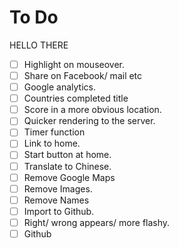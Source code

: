 # To Do
HELLO THERE
- [ ] Highlight on mouseover.
- [ ] Share on Facebook/ mail etc
- [ ] Google analytics.
- [ ] Countries completed title 	
- [ ] Score in a more obvious location.
- [ ] Quicker rendering to the server.
- [ ] Timer function
- [ ] Link to home.
- [ ] Start button at home.
- [ ] Translate to Chinese.
- [ ] Remove Google Maps
- [ ] Remove Images.
- [ ] Remove Names
- [ ] Import to Github.
- [ ] Right/ wrong appears/ more flashy.
- [ ] Github 	
